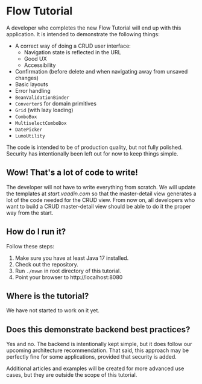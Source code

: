 Flow Tutorial
=============

A developer who completes the new Flow Tutorial will end up with this application. It is intended to demonstrate the
following things:

* A correct way of doing a CRUD user interface:
    * Navigation state is reflected in the URL
    * Good UX
    * Accessibility
* Confirmation (before delete and when navigating away from unsaved changes)
* Basic layouts
* Error handling
* `BeanValidationBinder`
* `Converter`s for domain primitives
* `Grid` (with lazy loading)
* `ComboBox`
* `MultiselectComboBox`
* `DatePicker`
* `LumoUtility`

The code is intended to be of production quality, but not fully polished. Security has intentionally been left out for
now to keep things simple.

## Wow! That's a lot of code to write!

The developer will not have to write everything from scratch. We will update the templates at *start.vaadin.com*
so that the master-detail view generates a lot of the code needed for the CRUD view. From now on, all developers who
want to build a CRUD master-detail view should be able to do it the proper way from the start.

## How do I run it?

Follow these steps:

1. Make sure you have at least Java 17 installed.
2. Check out the repository.
3. Run `./mvwn` in root directory of this tutorial.
4. Point your browser to http://localhost:8080

## Where is the tutorial?

We have not started to work on it yet.

## Does this demonstrate backend best practices?

Yes and no. The backend is intentionally kept simple, but it does follow our upcoming architecture recommendation.
That said, this approach may be perfectly fine for some applications, provided that security is added.

Additional articles and examples will be created for more advanced use cases, but they are outside the scope
of this tutorial.